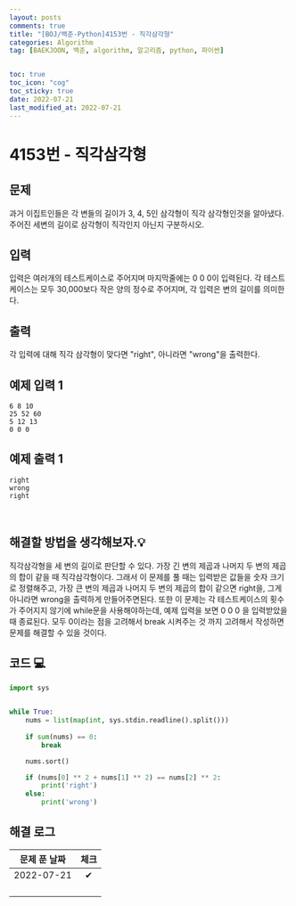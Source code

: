 ```yaml
---
layout: posts
comments: true
title: "[BOJ/백준-Python]4153번 - 직각삼각형"
categories: Algorithm
tag: [BAEKJOON, 백준, algorithm, 알고리즘, python, 파이썬]


toc: true
toc_icon: "cog"
toc_sticky: true
date: 2022-07-21
last_modified_at: 2022-07-21
---
```




# 4153번 - 직각삼각형



## 문제
과거 이집트인들은 각 변들의 길이가 3, 4, 5인 삼각형이 직각 삼각형인것을 알아냈다. 주어진 세변의 길이로 삼각형이 직각인지 아닌지 구분하시오.



## 입력
입력은 여러개의 테스트케이스로 주어지며 마지막줄에는 0 0 0이 입력된다. 각 테스트케이스는 모두 30,000보다 작은 양의 정수로 주어지며, 각 입력은 변의 길이를 의미한다.


## 출력
각 입력에 대해 직각 삼각형이 맞다면 "right", 아니라면 "wrong"을 출력한다.




## 예제 입력 1 

```
6 8 10
25 52 60
5 12 13
0 0 0
```



## 예제 출력 1

```
right
wrong
right
```




<Br>

##  해결할 방법을 생각해보자.💡
직각삼각형을 세 변의 길이로 판단할 수 있다.
가장 긴 변의 제곱과 나머지 두 변의 제곱의 합이 같을 때 직각삼각형이다.
그래서 이 문제를 풀 때는 입력받은 값들을 숫자 크기로 정렬해주고,
가장 큰 변의 제곱과 나머지 두 변의 제곱의 합이 같으면 right을,
그게 아니라면 wrong을 출력하게 만들어주면된다.
또한 이 문제는 각 테스트케이스의 횟수가 주어지지 않기에 while문을 사용해야하는데,
예제 입력을 보면 0 0 0 을 입력받았을 때 종료된다.
모두 0이라는 점을 고려해서 break 시켜주는 것 까지 고려해서 작성하면 문제를 해결할 수 있을 것이다.













## 코드 💻

```python
import sys


while True:
    nums = list(map(int, sys.stdin.readline().split()))
    
    if sum(nums) == 0:
        break

    nums.sort()

    if (nums[0] ** 2 + nums[1] ** 2) == nums[2] ** 2:
        print('right')
    else:
        print('wrong')
```





## 해결 로그 

| 문제 푼 날짜 | 체크 |
| :----------: | :--: |
|  2022-07-21  |  ✔   |
|              |      |
|              |      |
|              |      |
|              |      |



